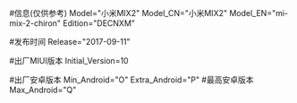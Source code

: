 #信息(仅供参考)
Model="小米MIX2"
Model_CN="小米MIX2"
Model_EN="mi-mix-2-chiron"
Edition="DECNXM"

#发布时间
Release="2017-09-11"

#出厂MIUI版本
Initial_Version=10

#出厂安卓版本
Min_Android="O"
Extra_Android="P"
#最高安卓版本
Max_Android="Q"
